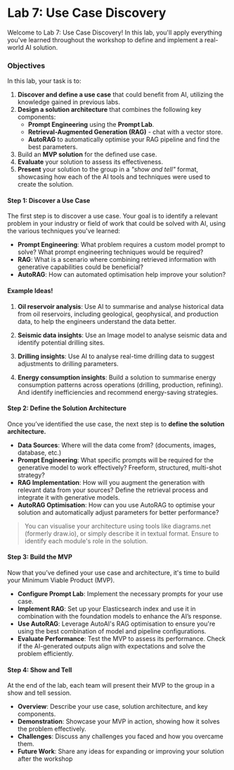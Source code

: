 # Lab 7: Use Case Discovery

Welcome to Lab 7: Use Case Discovery! In this lab, you'll apply everything you've learned throughout the workshop to define and implement a real-world AI solution.

### Objectives

In this lab, your task is to:

1. **Discover and define a use case** that could benefit from AI, utilizing the knowledge gained in previous labs.
2. **Design a solution architecture** that combines the following key components:
    - **Prompt Engineering** using the **Prompt Lab**.
    - **Retrieval-Augmented Generation (RAG)** - chat with a vector store.
    - **AutoRAG** to automatically optimise your RAG pipeline and find the best parameters.
3. Build an **MVP solution** for the defined use case.
4. **Evaluate** your solution to assess its effectiveness.
5. **Present** your solution to the group in a *"show and tell"* format, showcasing how each of the AI tools and techniques were used to create the solution.

#### Step 1: Discover a Use Case

The first step is to discover a use case. Your goal is to identify a relevant problem in your industry or field of work that could be solved with AI, using the various techniques you've learned:
- **Prompt Engineering**: What problem requires a custom model prompt to solve? What prompt engineering techniques would be required?
- **RAG**: What is a scenario where combining retrieved information with generative capabilities could be beneficial?
- **AutoRAG**: How can automated optimisation help improve your solution?

#### Example Ideas!
1. **Oil reservoir analysis**: Use AI to summarise and analyse historical data from oil reservoirs, including geological, geophysical, and production data, to help the engineers understand the data better.

2. **Seismic data insights**: Use an Image model to analyse seismic data and identify potential drilling sites.

3. **Drilling insights**: Use AI to analyse real-time drilling data to suggest adjustments to drilling parameters.

4. **Energy consumption insights**: Build a solution to summarise energy consumption patterns across operations (drilling, production, refining). And identify inefficiencies and recommend energy-saving strategies.

#### Step 2: Define the Solution Architecture

Once you’ve identified the use case, the next step is to **define the solution architecture.**

- **Data Sources**: Where will the data come from? (documents, images, database, etc.)
- **Prompt Engineering**: What specific prompts will be required for the generative model to work effectively? Freeform, structured, multi-shot strategy?
- **RAG Implementation**: How will you augment the generation with relevant data from your sources? Define the retrieval process and integrate it with generative models.
- **AutoRAG Optimisation**: How can you use AutoRAG to optimise your solution and automatically adjust parameters for better performance?

> You can visualise your architecture using tools like diagrams.net (formerly draw.io), or simply describe it in textual format. Ensure to identify each module's role in the solution.

#### Step 3: Build the MVP

Now that you’ve defined your use case and architecture, it's time to build your Minimum Viable Product (MVP).

- **Configure Prompt Lab**: Implement the necessary prompts for your use case.
- **Implement RAG**: Set up your Elasticsearch index and use it in combination with the foundation models to enhance the AI’s response.
- **Use AutoRAG**: Leverage AutoAI's RAG optimisation to ensure you're using the best combination of model and pipeline configurations.
- **Evaluate Performance**: Test the MVP to assess its performance. Check if the AI-generated outputs align with expectations and solve the problem efficiently.

#### Step 4: Show and Tell

At the end of the lab, each team will present their MVP to the group in a show and tell session.

- **Overview**: Describe your use case, solution architecture, and key components.
- **Demonstration**: Showcase your MVP in action, showing how it solves the problem effectively.
- **Challenges**: Discuss any challenges you faced and how you overcame them.
- **Future Work**: Share any ideas for expanding or improving your solution after the workshop